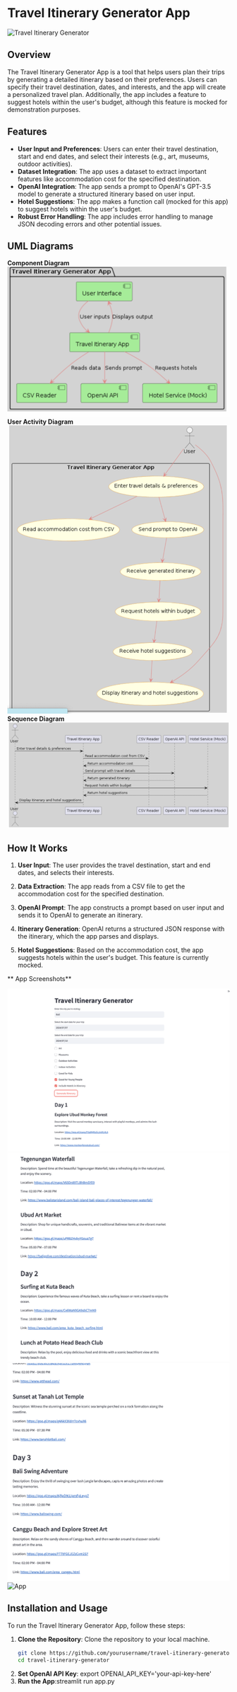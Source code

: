 # Travel Itinerary Generator App

![Travel Itinerary Generator](https://your-image-link.com/screenshot1.png)

## Overview

The Travel Itinerary Generator App is a tool that helps users plan their trips by generating a detailed itinerary based on their preferences. Users can specify their travel destination, dates, and interests, and the app will create a personalized travel plan. Additionally, the app includes a feature to suggest hotels within the user's budget, although this feature is mocked for demonstration purposes.

## Features

- **User Input and Preferences**: Users can enter their travel destination, start and end dates, and select their interests (e.g., art, museums, outdoor activities).
- **Dataset Integration**: The app uses a dataset to extract important features like accommodation cost for the specified destination.
- **OpenAI Integration**: The app sends a prompt to OpenAI's GPT-3.5 model to generate a structured itinerary based on user input.
- **Hotel Suggestions**: The app makes a function call (mocked for this app) to suggest hotels within the user's budget.
- **Robust Error Handling**: The app includes error handling to manage JSON decoding errors and other potential issues.

## UML Diagrams
 **Component Diagram**
<img alt="Component Diagram" src="/images/uml/img1.png" title="Component Diagram"/>
 **User Activity Diagram**
<img alt="Component Diagram" src="/images/uml/img2.png" title="User Activity Diagram"/>
 **Sequence Diagram**
<img alt="Component Diagram" src="/images/uml/img3.png" title="Sequence Diagram"/>

## How It Works

1. **User Input**: The user provides the travel destination, start and end dates, and selects their interests.

2. **Data Extraction**: The app reads from a CSV file to get the accommodation cost for the specified destination.

3. **OpenAI Prompt**: The app constructs a prompt based on user input and sends it to OpenAI to generate an itinerary.

4. **Itinerary Generation**: OpenAI returns a structured JSON response with the itinerary, which the app parses and displays.

5. **Hotel Suggestions**: Based on the accommodation cost, the app suggests hotels within the user's budget. This feature is currently mocked.

** App Screenshots**

<img alt="App" src="/images/app/img1.png" title="App"/>  
<img alt="App" src="/images/app/img2.png" title="App"/>  
<img alt="App" src="/images/app/img3.png" title="App"/>  
<img alt="App" src="/images/app/im4.png" title="App"/>  


## Installation and Usage

To run the Travel Itinerary Generator App, follow these steps:

1. **Clone the Repository**: Clone the repository to your local machine.
   ```bash
   git clone https://github.com/yourusername/travel-itinerary-generator.git
   cd travel-itinerary-generator
2. **Set OpenAI API Key**: export OPENAI_API_KEY='your-api-key-here'
3. **Run the App**:streamlit run app.py
